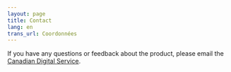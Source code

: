 ```yaml
---
layout: page
title: Contact
lang: en
trans_url: Coordonnées
---
```

If you have any questions or feedback about the product, please email the [Canadian Digital Service](mailto:cds-snc@tbs-sct.gc.ca).